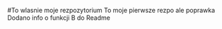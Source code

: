 #To wlasnie moje rezpozytorium
To moje pierwsze rezpo ale poprawka
Dodano info o funkcji B do Readme
